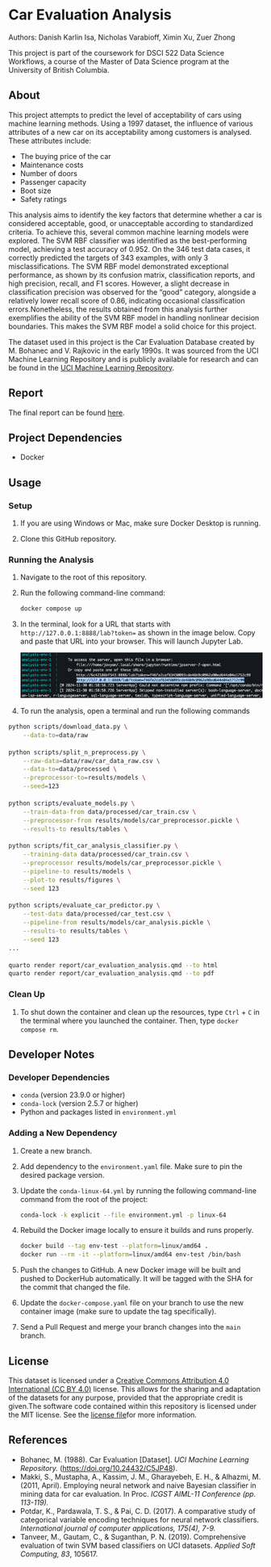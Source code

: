 # Car Evaluation Analysis

Authors: Danish Karlin Isa, Nicholas Varabioff, Ximin Xu, Zuer Zhong

This project is part of the coursework for DSCI 522 Data Science Workflows, a course of the Master of Data Science program at the University of British Columbia.

## About

This project attempts to predict the level of acceptability of cars using machine learning methods.
Using a 1997 dataset, the influence of various attributes of a new car on its acceptability among customers is analysed.
These attributes include:

* The buying price of the car
* Maintenance costs
* Number of doors
* Passenger capacity
* Boot size
* Safety ratings

This analysis aims to identify the key factors that determine whether a car is considered acceptable, good, or unacceptable according to standardized criteria. To achieve this, several common machine learning models were explored. The SVM RBF classifier was identified as the best-performing model, achieving a test accuracy of 0.952. On the 346 test data cases, it correctly predicted the targets of 343 examples, with only 3 misclassifications. The SVM RBF model demonstrated exceptional performance, as shown by its confusion matrix, classification reports, and high precision, recall, and F1 scores. However, a slight decrease in classification precision was observed for the “good” category, alongside a relatively lower recall score of 0.86, indicating occasional classification errors.Nonetheless, the results obtained from this analysis further exemplifies the ability of the SVM RBF model in handling nonlinear decision boundaries. This makes the SVM RBF model a solid choice for this project. 

The dataset used in this project is the Car Evaluation Database created by M. Bohanec and V. Rajkovic in the early 1990s. 
It was sourced from the UCI Machine Learning Repository and is publicly available for research and can be found in the [UCI Machine Learning Repository](https://archive.ics.uci.edu/dataset/19/car+evaluation).

## Report

The final report can be found [here](https://github.com/UBC-MDS/Car_Evaluation_Analysis/blob/main/notebooks/car_evaluation_analysis.pdf).

## Project Dependencies

* Docker

## Usage

### Setup

1. If you are using Windows or Mac, make sure Docker Desktop is running.

2. Clone this GitHub repository.

### Running the Analysis

1. Navigate to the root of this repository.

2. Run the following command-line command:

    ```bash
    docker compose up
    ```

3. In the terminal, look for a URL that starts with `http://127.0.0.1:8888/lab?token=` as shown in the image below. Copy and paste that URL into your browser. This will launch Jupyter Lab.

    ![jupyter-container-web-app-launch-url](./img/jupyter-container-web-app-launch-url.png)

4. To run the analysis, open a terminal and run the following commands

```bash
python scripts/download_data.py \
    --data-to=data/raw

python scripts/split_n_preprocess.py \
    --raw-data=data/raw/car_data_raw.csv \
    --data-to=data/processed \
    --preprocessor-to=results/models \
    --seed=123

python scripts/evaluate_models.py \
    --train-data-from data/processed/car_train.csv \
    --preprocessor-from results/models/car_preprocessor.pickle \
    --results-to results/tables \

python scripts/fit_car_analysis_classifier.py \
    --training-data data/processed/car_train.csv \
    --preprocessor results/models/car_preprocessor.pickle \
    --pipeline-to results/models \
    --plot-to results/figures \
    --seed 123 

python scripts/evaluate_car_predictor.py \
    --test-data data/processed/car_test.csv \
    --pipeline-from results/models/car_analysis.pickle \
    --results-to results/tables \
    --seed 123 
...

quarto render report/car_evaluation_analysis.qmd --to html
quarto render report/car_evaluation_analysis.qmd --to pdf
```

### Clean Up

1. To shut down the container and clean up the resources, type `Ctrl` + `C` in the terminal where you launched the container. Then, type `docker compose rm`.

## Developer Notes

### Developer Dependencies

* `conda` (version 23.9.0 or higher)
* `conda-lock` (version 2.5.7 or higher)
* Python and packages listed in `environment.yml`

### Adding a New Dependency

1. Create a new branch.

2. Add dependency to the `environment.yaml` file. Make sure to pin the desired package version.

3. Update the `conda-linux-64.yml` by running the following command-line command from the root of the project:

    ```bash
    conda-lock -k explicit --file environment.yml -p linux-64
    ```

4. Rebuild the Docker image locally to ensure it builds and runs properly.

    ```bash
    docker build --tag env-test --platform=linux/amd64 .
    docker run --rm -it --platform=linux/amd64 env-test /bin/bash
    ```

5. Push the changes to GitHub. A new Docker image will be built and pushed to DockerHub automatically. It will be tagged with the SHA for the commit that changed the file.

6. Update the `docker-compose.yaml` file on your branch to use the new container image (make sure to update the tag specifically).

7. Send a Pull Request and merge your branch changes into the `main` branch.

## License

This dataset is licensed under a [Creative Commons Attribution 4.0 International (CC BY 4.0)](https://creativecommons.org/licenses/by/4.0/legalcode) license. This allows for the sharing and adaptation of the datasets for any purpose, provided that the appropriate credit is given.The software code contained within this repository is licensed under the MIT license. See the [license file](https://github.com/UBC-MDS/Car_Evaluation_Analysis/blob/main/LICENSE)for more information.

## References

* Bohanec, M. (1988). Car Evaluation [Dataset]. _UCI Machine Learning Repository._ (https://doi.org/10.24432/C5JP48).
* Makki, S., Mustapha, A., Kassim, J. M., Gharayebeh, E. H., & Alhazmi, M. (2011, April). Employing neural network and naive Bayesian classifier in mining data for car evaluation. In Proc. _ICGST AIML-11 Conference (pp. 113-119)._
* Potdar, K., Pardawala, T. S., & Pai, C. D. (2017). A comparative study of categorical variable encoding techniques for neural network classifiers. _International journal of computer applications, 175(4), 7-9._
* Tanveer, M., Gautam, C., & Suganthan, P. N. (2019). Comprehensive evaluation of twin SVM based classifiers on UCI datasets. _Applied Soft Computing, 83_, 105617.
